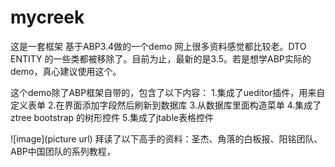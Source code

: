 # mycreek
这是一套框架
基于ABP3.4做的一个demo
网上很多资料感觉都比较老。DTO  ENTITY  的一些类都被移除了。目前为止，最新的是3.5。若是想学ABP实际的demo，真心建议使用这个。

这个demo除了ABP框架自带的，包含了以下内容：
1.集成了ueditor插件，用来自定义表单
2.在界面添加字段然后刷新到数据库
3.从数据库里面构造菜单
4.集成了ztree bootstrap 的树形控件
5.集成了jtable表格控件

![image](picture url)
拜读了以下高手的资料：圣杰、角落的白板报、阳铭团队、ABP中国团队的系列教程，
